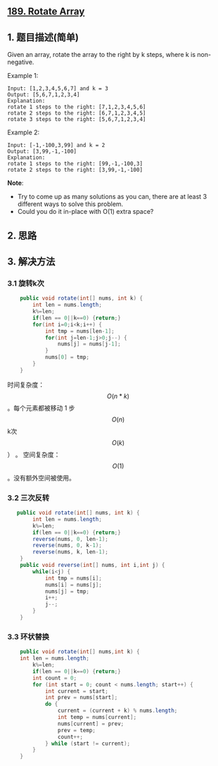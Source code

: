 ## [189. Rotate Array](https://leetcode-cn.com/problems/rotate-array/)

## 1. 题目描述(简单)
Given an array, rotate the array to the right by k steps, where k is non-negative.

Example 1:
```
Input: [1,2,3,4,5,6,7] and k = 3
Output: [5,6,7,1,2,3,4]
Explanation:
rotate 1 steps to the right: [7,1,2,3,4,5,6]
rotate 2 steps to the right: [6,7,1,2,3,4,5]
rotate 3 steps to the right: [5,6,7,1,2,3,4]
```
Example 2:
```
Input: [-1,-100,3,99] and k = 2
Output: [3,99,-1,-100]
Explanation: 
rotate 1 steps to the right: [99,-1,-100,3]
rotate 2 steps to the right: [3,99,-1,-100]
```
**Note**:
- Try to come up as many solutions as you can, there are at least 3 different ways to solve this problem.
- Could you do it in-place with O(1) extra space?



## 2. 思路

## 3. 解决方法

### 3.1 旋转k次


```java
    public void rotate(int[] nums, int k) {
        int len = nums.length;
        k%=len;
        if(len == 0||k==0) {return;}
    	for(int i=0;i<k;i++) {
        	int tmp = nums[len-1];
        	for(int j=len-1;j>0;j--) {
        		nums[j] = nums[j-1];
        	}
        	nums[0] = tmp;
        }
    }
```
时间复杂度：$$O(n*k)$$。每个元素都被移动 1 步$$O(n)$$ k次$$O(k)$$） 。
空间复杂度：$$O(1)$$ 。没有额外空间被使用。


### 3.2 三次反转

```java
   public void rotate(int[] nums, int k) {
    	int len = nums.length;
        k%=len;
        if(len == 0||k==0) {return;}
        reverse(nums, 0, len-1);
        reverse(nums, 0, k-1);
        reverse(nums, k, len-1);
    }
    public void reverse(int[] nums, int i,int j) {
    	while(i<j) {
    		int tmp = nums[i];
    		nums[i] = nums[j];
    		nums[j] = tmp;
    		i++;
    		j--;
    	}
    }
```
### 3.3 环状替换


```java
    public void rotate(int[] nums,int k) {
	int len = nums.length;
        k%=len;
        if(len == 0||k==0) {return;}
        int count = 0;
        for (int start = 0; count < nums.length; start++) {
            int current = start;
            int prev = nums[start];
            do {
                current = (current + k) % nums.length;
                int temp = nums[current];
                nums[current] = prev;
                prev = temp;
                count++;
            } while (start != current);
        }
    }
```




